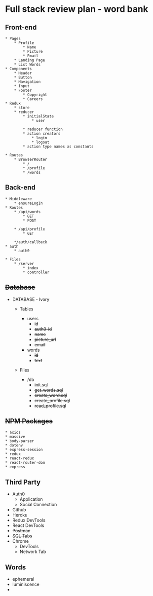 # Full stack review plan - word bank

## Front-end

    * Pages
        * Profile
            * Name
            * Picture
            * Email
        * Landing Page
        * List Words
    * Components
        * Header
        * Button
        * Navigation
        * Input
        * Footer
            * Copyright
            * Careers
    * Redux
        * store
        * reducer
            * initialState
                * user

            * reducer function
            * action creators
                * login
                * logout
            * action type names as constants

    * Routes
        * BrowserRouter
            * /
            * /profile
            * /words

## Back-end
    * Middleware
        * ensureLogIn
    * Routes
        * /api/words
            * GET
            * POST
    
        * /api/profile
            * GET
            
        */auth/callback
    * auth
        * auth0

    * Files
        * /server
            * index
            * controller

## ~~Database~~
* DATABASE - Ivory
    * Tables
        * users
           * ~~id~~
           * ~~auth0-id~~
           * ~~name~~
           * ~~picture_url~~
           * ~~email~~
        * words
            * ~~id~~
            * ~~text~~

    * Files
        * /db
            * ~~init.sql~~
            * ~~get_words.sql~~
            * ~~create_word.sql~~
            * ~~create_profile.sql~~
            * ~~read_profile.sql~~


## ~~NPM Packages~~
    * axios
    * massive
    * body-parser
    * dotenv
    * express-session
    * redux
    * react-redux
    * react-router-dom
    * express


## Third Party

* Auth0
    * Application
    * Social Connection
* Github
* Heroku
* Redux DevTools
* React DevTools
* ~~Postman~~
* ~~SQL Tabs~~
* Chrome
    * DevTools
    * Network Tab

## Words

* ephemeral
* luminiscence
* 